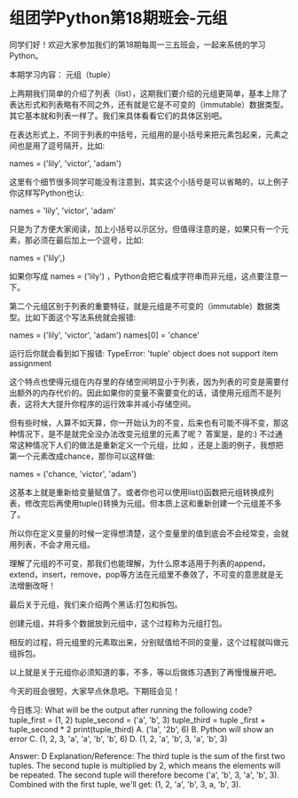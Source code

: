 # 组团学Python第18期班会-元组

同学们好！欢迎大家参加我们的第18期每周一三五班会，一起来系统的学习Python。

本期学习内容： 元组（tuple）

上两期我们简单的介绍了列表（list），这期我们要介绍的元组更简单，基本上除了表达形式和列表略有不同之外，还有就是它是不可变的（immutable）数据类型。其它基本就和列表一样了。我们来具体看看它们的具体区别吧。

在表达形式上，不同于列表的中括号，元组用的是小括号来把元素包起来，元素之间也是用了逗号隔开，比如:

names = ('lily', 'victor', 'adam')

这里有个细节很多同学可能没有注意到，其实这个小括号是可以省略的，以上例子你这样写Python也认:

names = 'lily', 'victor', 'adam'

只是为了方便大家阅读，加上小括号以示区分。但值得注意的是，如果只有一个元素，那必须在最后加上一个逗号，比如:

names = ('lily',)

如果你写成 names = ('lily') ，Python会把它看成字符串而非元组，这点要注意一下。

第二个元组区别于列表的重要特征，就是元组是不可变的（immutable）数据类型。比如下面这个写法系统就会报错:

names = ('lily', 'victor', 'adam')
names[0] = 'chance'

运行后你就会看到如下报错:
TypeError: 'tuple' object does not support item assignment

这个特点也使得元组在内存里的存储空间明显小于列表，因为列表的可变是需要付出额外的内存代价的。因此如果你的变量不需要变化的话，请使用元组而不是列表，这将大大提升你程序的运行效率并减小存储空间。

但有些时候，人算不如天算，你一开始认为的不变，后来也有可能不得不变，那这种情况下，是不是就完全没办法改变元组里的元素了呢？ 答案是，是的:) 不过通常这种情况下人们的做法是重新定义一个元组，比如
，还是上面的例子，我想把第一个元素改成chance，那你可以这样做:

names = ('chance, 'victor', 'adam')

这基本上就是重新给变量赋值了。或者你也可以使用list()函数把元组转换成列表，修改完后再使用tuple()转换为元组。但本质上这和重新创建一个元组差不多了。

所以你在定义变量的时候一定得想清楚，这个变量里的值到底会不会经常变，会就用列表，不会才用元组。

理解了元组的不可变，那我们也能理解，为什么原本适用于列表的append，extend，insert，remove，pop等方法在元组里不奏效了，不可变的意思就是无法增删改呀！

最后关于元组，我们来介绍两个黑话:打包和拆包。

创建元组，并将多个数据放到元组中，这个过程称为元组打包。

相反的过程，将元组里的元素取出来，分别赋值给不同的变量，这个过程就叫做元组拆包。

以上就是关于元组你必须知道的事，不多，等以后做练习遇到了再慢慢展开吧。

今天的班会很短，大家早点休息吧。下期班会见！

今日练习:
What will be the output after running the following code?
tuple_first = (1, 2)
tuple_second = ('a', 'b', 3)
tuple_third = tuple _first + tuple_second * 2
print(tuple_third)
A. ('la', '2b', 6)
B. Python will show an error
C. (1, 2, 3, 'a', 'a', 'b', 'b', 6)
D. (1, 2, 'a', 'b', 3, 'a', 'b', 3)


Answer: D
Explanation/Reference:
The third tuple is the sum of the first two tuples. The second tuple is multiplied by 2, which means the elements will be repeated. The second tuple will therefore become ('a', 'b', 3, 'a', 'b', 3). Combined with the first tuple, we'll get: (1, 2, 'a',
'b', 3, a, 'b', 3).